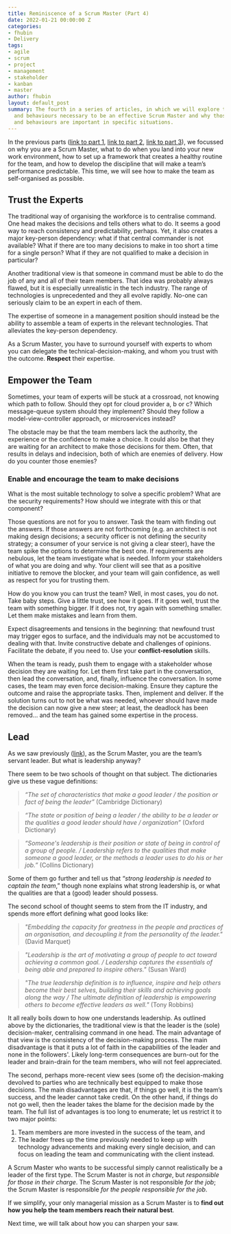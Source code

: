 ```yaml
---
title: Reminiscence of a Scrum Master (Part 4)
date: 2022-01-21 00:00:00 Z
categories:
- fhubin
- Delivery
tags:
- agile
- scrum
- project
- management
- stakeholder
- kanban
- master
author: fhubin
layout: default_post
summary: The fourth in a series of articles, in which we will explore the qualities
  and behaviours necessary to be an effective Scrum Master and why those qualities
  and behaviours are important in specific situations.
---
```


In the previous parts ([link to part 1](https://blog.scottlogic.com/2021/10/18/reminiscence-of-a-scrum-master-part-i.html), [link to part 2](https://blog.scottlogic.com/2021/11/17/reminiscence-of-a-scrum-master-part-ii.html), [link to part 3](https://blog.scottlogic.com/2021/12/17/reminiscence-of-a-scrum-master-part-iii.html)), we focussed on why you are a Scrum Master, what to do when you land into your new work environment, how to set up a framework that creates a healthy routine for the team, and how to develop the discipline that will make a team’s performance predictable. This time, we will see how to make the team as self-organised as possible.

## Trust the Experts

The traditional way of organising the workforce is to centralise command. One head makes the decisions and tells others what to do. It seems a good way to reach consistency and predictability, perhaps. Yet, it also creates a major key-person dependency: what if that central commander is not available? What if there are too many decisions to make in too short a time for a single person? What if they are not qualified to make a decision in particular?

Another traditional view is that someone in command must be able to do the job of any and all of their team members. That idea was probably always flawed, but it is especially unrealistic in the tech industry. The range of technologies is unprecedented and they all evolve rapidly. No-one can seriously claim to be an expert in each of them.

The expertise of someone in a management position should instead be the ability to assemble a team of experts in the relevant technologies. That alleviates the key-person dependency.

As a Scrum Master, you have to surround yourself with experts to whom you can delegate the technical-decision-making, and whom you trust with the outcome. **Respect** their expertise.

## Empower the Team

Sometimes, your team of experts will be stuck at a crossroad, not knowing which path to follow. Should they opt for cloud provider a, b or c? Which message-queue system should they implement? Should they follow a model-view-controller approach, or microservices instead?

The obstacle may be that the team members lack the authority, the experience or the confidence to make a choice. It could also be that they are waiting for an architect to make those decisions for them. Often, that results in delays and indecision, both of which are enemies of delivery. How do you counter those enemies?

### Enable and encourage the team to make decisions

What is the most suitable technology to solve a specific problem? What are the security requirements? How should we integrate with this or that component?

Those questions are not for you to answer. Task the team with finding out the answers. If those answers are not forthcoming (e.g. an architect is not making design decisions; a security officer is not defining the security strategy; a consumer of your service is not giving a clear steer), have the team spike the options to determine the best one. If requirements are nebulous, let the team investigate what is needed. Inform your stakeholders of what you are doing and why. Your client will see that as a positive initiative to remove the blocker, and your team will gain confidence, as well as respect for you for trusting them.

How do you know you can trust the team? Well, in most cases, you do not. Take baby steps. Give a little trust, see how it goes. If it goes well, trust the team with something bigger. If it does not, try again with something smaller. Let them make mistakes and learn from them.

Expect disagreements and tensions in the beginning: that newfound trust may trigger egos to surface, and the individuals may not be accustomed to dealing with that. Invite constructive debate and challenges of opinions. Facilitate the debate, if you need to. Use your **conflict-resolution** skills.

When the team is ready, push them to engage with a stakeholder whose decision they are waiting for. Let them first take part in the conversation, then lead the conversation, and, finally, influence the conversation. In some cases, the team may even force decision-making. Ensure they capture the outcome and raise the appropriate tasks. Then, implement and deliver. If the solution turns out to not be what was needed, whoever should have made the decision can now give a new steer; at least, the deadlock has been removed... and the team has gained some expertise in the process.

## Lead

As we saw previously ([link](https://blog.scottlogic.com/2021/12/17/reminiscence-of-a-scrum-master-part-iii.html)), as the Scrum Master, you are the team’s servant leader. But what is leadership anyway?

There seem to be two schools of thought on that subject. The dictionaries give us these vague definitions:

> _“The set of characteristics that make a good leader / the position or fact of being the leader”_ (Cambridge Dictionary)

> _“The state or position of being a leader / the ability to be a leader or the qualities a good leader should have / organization”_ (Oxford Dictionary)

> _“Someone's leadership is their position or state of being in control of a group of people. / Leadership refers to the qualities that make someone a good leader, or the methods a leader uses to do his or her job.”_ (Collins Dictionary)

Some of them go further and tell us that “_strong leadership is needed to captain the team_,” though none explains what strong leadership is, or what the qualities are that a (good) leader should possess.

The second school of thought seems to stem from the IT industry, and spends more effort defining what good looks like:

> _"Embedding the capacity for greatness in the people and practices of an organisation, and decoupling it from the personality of the leader."_ (David Marquet)

> _"Leadership is the art of motivating a group of people to act toward achieving a common goal. / Leadership captures the essentials of being able and prepared to inspire others."_ (Susan Ward)

> _"The true leadership definition is to influence, inspire and help others become their best selves, building their skills and achieving goals along the way / The ultimate definition of leadership is empowering others to become effective leaders as well."_ (Tony Robbins)

It all really boils down to how one understands leadership. As outlined above by the dictionaries, the traditional view is that the leader is the (sole) decision-maker, centralising command in one head. The main advantage of that view is the consistency of the decision-making process. The main disadvantage is that it puts a lot of faith in the capabilities of the leader and none in the followers'. Likely long-term consequences are burn-out for the leader and brain-drain for the team members, who will not feel appreciated.

The second, perhaps more-recent view sees (some of) the decision-making devolved to parties who are technically best equipped to make those decisions. The main disadvantages  are that, if things go well, it is the team’s success, and the leader cannot take credit. On the other hand, if things do not go well, then the leader takes the blame for the decision made by the team. The full list of advantages is too long to enumerate; let us restrict it to two major points:

1) Team members are more invested in the success of the team, and
2) The leader frees up the time previously needed to keep up with technology advancements and making every single decision, and can focus on leading the team and communicating with the client instead.

A Scrum Master who wants to be successful simply cannot realistically be a leader of the first type. The Scrum Master is not _in charge_, but _responsible for those in their charge_. The Scrum Master is not responsible _for the job_; the Scrum Master is responsible _for the people responsible for the job_.

If we simplify, your only managerial mission as a Scrum Master is to **find out how you help the team members reach their natural best**.

Next time, we will talk about how you can sharpen your saw.
